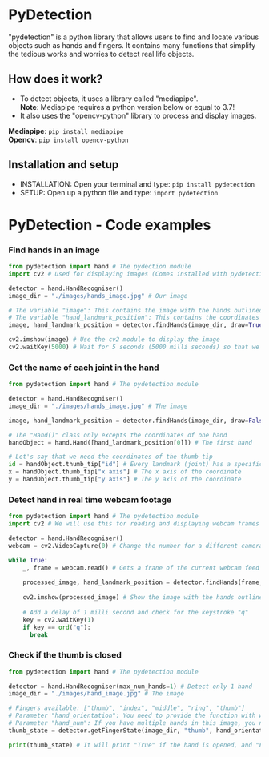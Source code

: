 # PyDetection
"pydetection" is a python library that allows users to find and locate various objects
such as hands and fingers. It contains many functions that simplify the tedious works and
worries to detect real life objects.

## How does it work?
- To detect objects, it uses a library called "mediapipe".  
  **Note**: Mediapipe requires a python version below or equal to 3.7!
- It also uses the "opencv-python" library to process and display images.

**Mediapipe**: `pip install mediapipe`  
**Opencv**: `pip install opencv-python`

## Installation and setup
- INSTALLATION: Open your terminal and type:
`pip install pydetection`
- SETUP: Open up a python file and type:
`import pydetection`

# PyDetection - Code examples
### Find hands in an image
```python
from pydetection import hand # The pydection module
import cv2 # Used for displaying images (Comes installed with pydetection

detector = hand.HandRecogniser() 
image_dir = "./images/hands_image.jpg" # Our image

# The variable "image": This contains the image with the hands outlined (Image can be shown with the cv2 module)
# The variable "hand_landmark_position": This contains the coordinates for each joint in each hand in the image (Can be used with the "Hand()" class
image, hand_landmark_position = detector.findHands(image_dir, draw=True) # If draw is false, the returned image will not have the hands outlined

cv2.imshow(image) # Use the cv2 module to display the image
cv2.waitKey(5000) # Wait for 5 seconds (5000 milli seconds) so that we can see the image.
```

### Get the name of each joint in the hand
```python
from pydetection import hand # The pydetection module

detector = hand.HandRecogniser() 
image_dir = "./images/hands_image.jpg" # The image

image, hand_landmark_position = detector.findHands(image_dir, draw=False) # We set draw to False because we don't need the image and it uses a lot of CPU.

# The "Hand()" class only excepts the coordinates of one hand
handObject = hand.Hand([hand_landmark_position[0]]) # The first hand

# Let's say that we need the coordinates of the thumb tip
id = handObject.thumb_tip["id"] # Every landmark (joint) has a specific ID
x = handObject.thumb_tip["x axis"] # The x axis of the coordinate
y = handObject.thumb_tip["y axis"] # The y axis of the coordinate
```

### Detect hand in real time webcam footage
```python
from pydetection import hand # The pydetection module
import cv2 # We will use this for reading and displaying webcam frames

detector = hand.HandRecogniser()
webcam = cv2.VideoCapture(0) # Change the number for a different camera. 0 is the default one.

while True:
    _, frame = webcam.read() # Gets a frane of the current webcam feed
  
    processed_image, hand_landmark_position = detector.findHands(frame, draw=True)
    
    cv2.imshow(processed_image) # Show the image with the hands outlined
    
    # Add a delay of 1 milli second and check for the keystroke "q"
    key = cv2.waitKey(1)
    if key == ord("q"):
      break
```

### Check if the thumb is closed
```python
from pydetection import hand # The pydetection module

detector = hand.HandRecogniser(max_num_hands=1) # Detect only 1 hand
image_dir = "./images/hand_image.jpg" # The image

# Fingers available: ["thumb", "index", "middle", "ring", "thumb"]
# Parameter "hand_orientation": You need to provide the function with whether the hand you want is a right or left hand.
# Parameter "hand_num": If you have multiple hands in this image, you need to specify which hand you are targetting
thumb_state = detector.getFingerState(image_dir, "thumb", hand_orientation="right", hand_num=1)

print(thumb_state) # It will print "True" if the hand is opened, and "False" if not
```